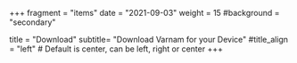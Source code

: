 +++
fragment = "items"
date = "2021-09-03"
weight = 15
#background = "secondary"

title = "Download"
subtitle= "Download Varnam for your Device"
#title_align = "left" # Default is center, can be left, right or center 
+++ 
